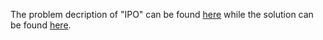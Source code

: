 The problem decription of "IPO" can be found [here](https://leetcode.com/problems/ipo/) while the solution can be found [here](https://github.com/aurimas13/Solutions-To-Problems/blob/main/LeetCode/Pyhton%20Solutions/IPO/ipo.py).
